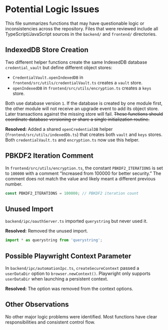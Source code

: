 # Potential Logic Issues

This file summarizes functions that may have questionable logic or inconsistencies across the repository. Files that were reviewed include all TypeScript/JavaScript sources in the `backend/` and `frontend/` directories.

## IndexedDB Store Creation

Two different helper functions create the same IndexedDB database `credential_vault` but define different object stores:

- `CredentialVault.openIndexedDB` in `frontend/src/utils/credentialVault.ts` creates a `vault` store.
- `openIndexedDB` in `frontend/src/utils/encryption.ts` creates a `keys` store.

Both use database version `1`. If the database is created by one module first, the other module will not receive an upgrade event to add its object store. Later transactions against the missing store will fail. ~~These functions should coordinate database versioning or share a single initialization routine.~~

**Resolved:** Added a shared `openCredentialDB` helper (`frontend/src/utils/indexedDb.ts`) that creates both `vault` and `keys` stores. Both `credentialVault.ts` and `encryption.ts` now use this helper.

## PBKDF2 Iteration Comment

In `frontend/src/utils/encryption.ts`, the constant `PBKDF2_ITERATIONS` is set to `100000` with a comment “Increased from 100000 for better security.” The comment does not match the value and likely meant a different previous number.

```ts
const PBKDF2_ITERATIONS = 100000; // PBKDF2 iteration count
```

## Unused Import

`backend/ipc/oauthServer.ts` imported `querystring` but never used it.

**Resolved:** Removed the unused import.

```ts
import * as querystring from 'querystring';
```

## Possible Playwright Context Parameter

In `backend/ipc/automationIpc.ts`, `createSecureContext` passed a `userDataDir` option to `browser.newContext()`. Playwright only supports `userDataDir` when launching a persistent context.

**Resolved:** The option was removed from the context options.

## Other Observations

No other major logic problems were identified. Most functions have clear responsibilities and consistent control flow.
